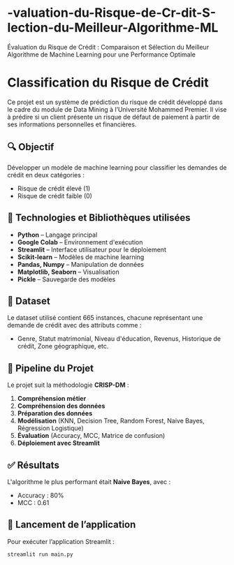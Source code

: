 # -valuation-du-Risque-de-Cr-dit-S-lection-du-Meilleur-Algorithme-ML
Évaluation du Risque de Crédit : Comparaison et Sélection du Meilleur Algorithme de Machine Learning pour une Performance Optimale
# Classification du Risque de Crédit

Ce projet est un système de prédiction du risque de crédit développé dans le cadre du module de Data Mining à l’Université Mohammed Premier. Il vise à prédire si un client présente un risque de défaut de paiement à partir de ses informations personnelles et financières.

## 🔍 Objectif

Développer un modèle de machine learning pour classifier les demandes de crédit en deux catégories :
- Risque de crédit élevé (1)
- Risque de crédit faible (0)

## 🧰 Technologies et Bibliothèques utilisées

- **Python** – Langage principal
- **Google Colab** – Environnement d'exécution
- **Streamlit** – Interface utilisateur pour le déploiement
- **Scikit-learn** – Modèles de machine learning
- **Pandas, Numpy** – Manipulation de données
- **Matplotlib, Seaborn** – Visualisation
- **Pickle** – Sauvegarde des modèles

## 📁 Dataset

Le dataset utilisé contient 665 instances, chacune représentant une demande de crédit avec des attributs comme :
- Genre, Statut matrimonial, Niveau d'éducation, Revenus, Historique de crédit, Zone géographique, etc.

## 🔄 Pipeline du Projet

Le projet suit la méthodologie **CRISP-DM** :
1. **Compréhension métier**
2. **Compréhension des données**
3. **Préparation des données**
4. **Modélisation** (KNN, Decision Tree, Random Forest, Naive Bayes, Régression Logistique)
5. **Évaluation** (Accuracy, MCC, Matrice de confusion)
6. **Déploiement avec Streamlit**

## ✅ Résultats

L'algorithme le plus performant était **Naive Bayes**, avec :
- Accuracy : 80%
- MCC : 0.61

## 🚀 Lancement de l’application

Pour exécuter l’application Streamlit :

```bash
streamlit run main.py

